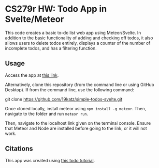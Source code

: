 # CS279r HW: Todo App in Svelte/Meteor

This code creates a basic to-do list web app using Meteor/Svelte. In addition to the basic functionality of adding and checking off todos, it also allows users to delete todos entirely, displays a counter of the number of incomplete todos, and has a filtering function. 

## Usage

Access the app at [this link](https://svelte-meteor-todolist.meteorapp.com/).

Alternatively, clone this repository (from the command line or using GitHub Desktop). If from the command line, use the following command:

git clone https://github.com/19katz/simple-todos-svelte.git

Once cloned locally, install meteor using `npm install -g meteor`. Then, navigate to the folder and run `meteor run`. 

Then, navigate to the localhost link given on the terminal console. Ensure that Meteor and Node are installed before going to the link, or it will not work.

## Citations

This app was created using [this todo tutorial](https://svelte-tutorial.meteor.com/simple-todos/01-creating-app.html).